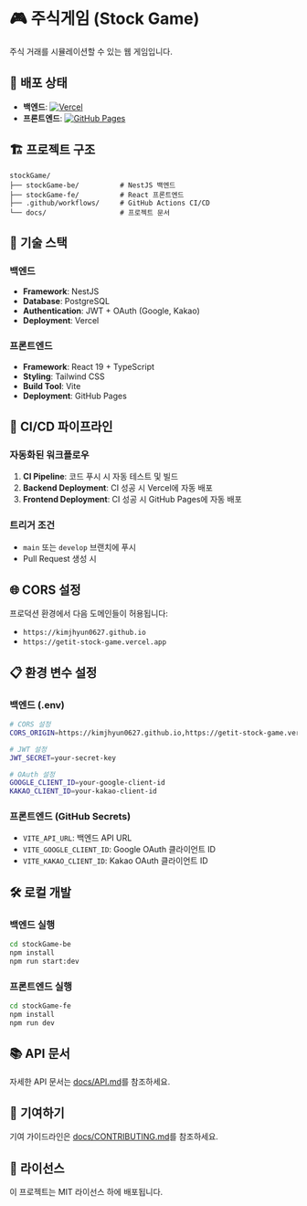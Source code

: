 # 🎮 주식게임 (Stock Game)

주식 거래를 시뮬레이션할 수 있는 웹 게임입니다.

## 🚀 배포 상태

- **백엔드**: [![Vercel](https://img.shields.io/badge/Vercel-000000?style=for-the-badge&logo=vercel&logoColor=white)](https://getit-stock-game.vercel.app)
- **프론트엔드**: [![GitHub Pages](https://img.shields.io/badge/GitHub_Pages-222222?style=for-the-badge&logo=github&logoColor=white)](https://kimjhyun0627.github.io/getit-stock-game)

## 🏗️ 프로젝트 구조

```
stockGame/
├── stockGame-be/          # NestJS 백엔드
├── stockGame-fe/          # React 프론트엔드
├── .github/workflows/     # GitHub Actions CI/CD
└── docs/                  # 프로젝트 문서
```

## 🔧 기술 스택

### 백엔드
- **Framework**: NestJS
- **Database**: PostgreSQL
- **Authentication**: JWT + OAuth (Google, Kakao)
- **Deployment**: Vercel

### 프론트엔드
- **Framework**: React 19 + TypeScript
- **Styling**: Tailwind CSS
- **Build Tool**: Vite
- **Deployment**: GitHub Pages

## 🚀 CI/CD 파이프라인

### 자동화된 워크플로우
1. **CI Pipeline**: 코드 푸시 시 자동 테스트 및 빌드
2. **Backend Deployment**: CI 성공 시 Vercel에 자동 배포
3. **Frontend Deployment**: CI 성공 시 GitHub Pages에 자동 배포

### 트리거 조건
- `main` 또는 `develop` 브랜치에 푸시
- Pull Request 생성 시

## 🌐 CORS 설정

프로덕션 환경에서 다음 도메인들이 허용됩니다:
- `https://kimjhyun0627.github.io`
- `https://getit-stock-game.vercel.app`

## 📋 환경 변수 설정

### 백엔드 (.env)
```bash
# CORS 설정
CORS_ORIGIN=https://kimjhyun0627.github.io,https://getit-stock-game.vercel.app

# JWT 설정
JWT_SECRET=your-secret-key

# OAuth 설정
GOOGLE_CLIENT_ID=your-google-client-id
KAKAO_CLIENT_ID=your-kakao-client-id
```

### 프론트엔드 (GitHub Secrets)
- `VITE_API_URL`: 백엔드 API URL
- `VITE_GOOGLE_CLIENT_ID`: Google OAuth 클라이언트 ID
- `VITE_KAKAO_CLIENT_ID`: Kakao OAuth 클라이언트 ID

## 🛠️ 로컬 개발

### 백엔드 실행
```bash
cd stockGame-be
npm install
npm run start:dev
```

### 프론트엔드 실행
```bash
cd stockGame-fe
npm install
npm run dev
```

## 📚 API 문서

자세한 API 문서는 [docs/API.md](docs/API.md)를 참조하세요.

## 🤝 기여하기

기여 가이드라인은 [docs/CONTRIBUTING.md](docs/CONTRIBUTING.md)를 참조하세요.

## 📄 라이선스

이 프로젝트는 MIT 라이선스 하에 배포됩니다.
